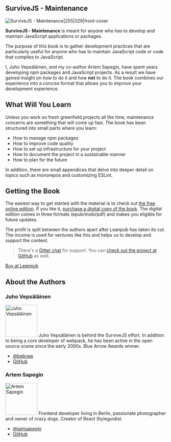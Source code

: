 ## SurviveJS - Maintenance

![SurviveJS - Maintenance|255|329|front-cover](assets/img/maintenance_title_page_small.png)

**SurviveJS - Maintenance** is meant for anyone who has to develop and maintain JavaScript applications or packages.

The purpose of this book is to gather development practices that are particularly useful for anyone who has to maintain JavaScript code or code that compiles to JavaScript.

I, Juho Vepsäläinen, and my co-author Artem Sapegin, have spent years developing npm packages and JavaScript projects. As a result we have gained insight on how to do it and how **not** to do it. The book combines our experience into a concise format that allows you to improve your development experience.

## What Will You Learn

Unless you work on fresh greenfield projects all the time, maintenance concerns are something that will come up fast. The book has been structured into small parts where you learn:

* How to manage npm packages
* How to improve code quality
* How to set up infrastructure for your project
* How to document the project in a sustainable manner
* How to plan for the future

In addition, there are small appendices that delve into deeper detail on topics such as monorepos and customizing ESLint.

## Getting the Book

The easiest way to get started with the material is to check out [the free online edition](/maintenance/preface/). If you like it, [purchase a digital copy of the book](https://leanpub.com/survivejs-maintenance). The digital edition comes in three formats (epub/mobi/pdf) and makes you eligible for future updates.

The profit is split between the authors apart after Leanpub has taken its cut. The income is used for ventures like this and helps us to develop and support the content.

> There's a [Gitter chat](https://gitter.im/survivejs/maintenance) for support. You can [check out the project at GitHub](https://github.com/survivejs/maintenance-book) as well.

<p>
<a class='btn btn--normal btn--buy' href='https://leanpub.com/survivejs-maintenance'>Buy at Leanpub</a>
</p>

## About the Authors

### Juho Vepsäläinen

<p>
<img src='https://www.gravatar.com/avatar/b26ec3c2769168c2cbc64cc3df9cdd9c?s=200' alt='Juho Vepsäläinen' class='author-photo' width='100' height='100' />
Juho Vepsäläinen is behind the SurviveJS effort. In addition to being a core developer of webpack, he has been active in the open source scene since the early 2000s. Blue Arrow Awards winner.
</p>

* [@bebraw](https://twitter.com/bebraw)
* [GitHub](https://github.com/bebraw)

### Artem Sapegin

<p>
<img src='https://www.gravatar.com/avatar/16a1493bcecf09614c413e571c371e96?s=200' alt='Artem Sapegin' class='author-photo' width='100' height='100' />
Frontend developer living in Berlin, passionate photographer and owner of crazy dogs. Creator of React Styleguidist.
</p>

* [@iamsapegin](https://twitter.com/iamsapegin)
* [GitHub](https://github.com/sapegin)
